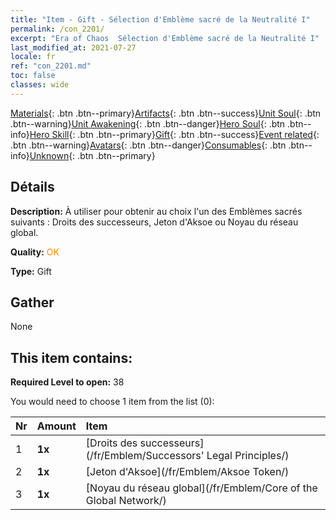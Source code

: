 ```yaml
---
title: "Item - Gift - Sélection d'Emblème sacré de la Neutralité I"
permalink: /con_2201/
excerpt: "Era of Chaos  Sélection d'Emblème sacré de la Neutralité I"
last_modified_at: 2021-07-27
locale: fr
ref: "con_2201.md"
toc: false
classes: wide
---
```

 [Materials](/ItemsFR/){: .btn .btn--primary}[Artifacts](/ItemsFR/Artifacts/){: .btn .btn--success}[Unit Soul](/ItemsFR/UnitSoul/){: .btn .btn--warning}[Unit Awakening](/ItemsFR/UnitAwakening/){: .btn .btn--danger}[Hero Soul](/ItemsFR/HeroSoul/){: .btn .btn--info}[Hero Skill](/ItemsFR/HeroSkill/){: .btn .btn--primary}[Gift](/ItemsFR/Gift/){: .btn .btn--success}[Event related](/ItemsFR/Events/){: .btn .btn--warning}[Avatars](/ItemsFR/Avatars/){: .btn .btn--danger}[Consumables](/ItemsFR/Consumables/){: .btn .btn--info}[Unknown](/ItemsFR/Unknown/){: .btn .btn--primary}

## Détails
 **Description:** À utiliser pour obtenir au choix l'un des Emblèmes sacrés suivants : Droits des successeurs, Jeton d'Aksoe ou Noyau du réseau global.

 **Quality:** <span style="color: #FF8C00">OK</span>

 **Type:** Gift

## Gather

  None

## This item contains:

 **Required Level to open:** 38

 You would need to choose 1 item from the list (0):

  | Nr | Amount |     Item    |
  |:---|:-------|:------------|
  | 1 |  **1x** | [Droits des successeurs](/fr/Emblem/Successors' Legal Principles/) |  | 
  | 2 |  **1x** | [Jeton d'Aksoe](/fr/Emblem/Aksoe Token/) |  | 
  | 3 |  **1x** | [Noyau du réseau global](/fr/Emblem/Core of the Global Network/) |  | 
